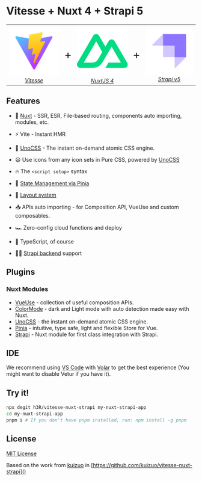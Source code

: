 # Vitesse + Nuxt 4 + Strapi 5

<table>
   <tr>
      <td align="center">
         <a href="https://github.com/antfu/vitesse" target="_blank" rel="noopener noreferrer">
            <img src="./frontend/public/vite.png" alt="Vitesse" width="700" />
            <span><em>Vitesse</em></span>
         </a>
      </td>
      <td align="center"> <span style="font-size:30px">+</span> </td>
      <td align="center">
         <a href="https://nuxt.com/docs" target="_blank" rel="noopener noreferrer">
            <img src="./frontend/public/nuxt.svg" alt="NuxtJS 4" width="700" />
            <span><em>NuxtJS 4</em></span>
         </a>
      </td>
      <td align="center"> <span style="font-size:30px">+</span> </td>
      <td align="center">
         <a href="https://docs.strapi.io" target="_blank" rel="noopener noreferrer">
            <img src="./frontend/public/strapi.png" alt="Strapi 5" width="700" />
            <span><em>Strapi v5</em></span>
         </a>
      </td>
   </tr>
</table>

## Features

- 💚 [Nuxt](https://nuxt.com) - SSR, ESR, File-based routing, components auto importing, modules, etc.

- ⚡️ Vite - Instant HMR

- 🎨 [UnoCSS](https://github.com/antfu/unocss) - The instant on-demand atomic CSS engine.

- 😃 Use icons from any icon sets in Pure CSS, powered by [UnoCSS](https://github.com/antfu/unocss)

- 🔥 The `<script setup>` syntax

- 🍍 [State Management via Pinia](https://pinia.esm.dev)

- 📑 [Layout system](./layouts)

- 📥 APIs auto importing - for Composition API, VueUse and custom composables.

- 🏎 Zero-config cloud functions and deploy

- 🦾 TypeScript, of course

- 🤙🏻 [Strapi backend](https://github.com/kuizuo/vitesse-nuxt3-strapi/tree/master/backend) support

## Plugins

### Nuxt Modules

- [VueUse](https://github.com/vueuse/vueuse) - collection of useful composition APIs.
- [ColorMode](https://github.com/nuxt-community/color-mode-module) - dark and Light mode with auto detection made easy with Nuxt.
- [UnoCSS](https://github.com/antfu/unocss) - the instant on-demand atomic CSS engine.
- [Pinia](https://pinia.esm.dev/) - intuitive, type safe, light and flexible Store for Vue.
- [Strapi](https://github.com/nuxt-modules/strapi) - Nuxt module for first class integration with Strapi.

## IDE

We recommend using [VS Code](https://code.visualstudio.com/) with [Volar](https://github.com/johnsoncodehk/volar) to get the best experience (You might want to disable Vetur if you have it).


## Try it!

```bash
npx degit h3R/vitesse-nuxt-strapi my-nuxt-strapi-app
cd my-nuxt-strapi-app
pnpm i # If you don't have pnpm installed, run: npm install -g pnpm
```

## License

[MIT License](./LICENSE)

Based on the work from [kuizuo](https://github.com/kuizuo) in [https://github.com/kuizuo/vitesse-nuxt-strapi]()